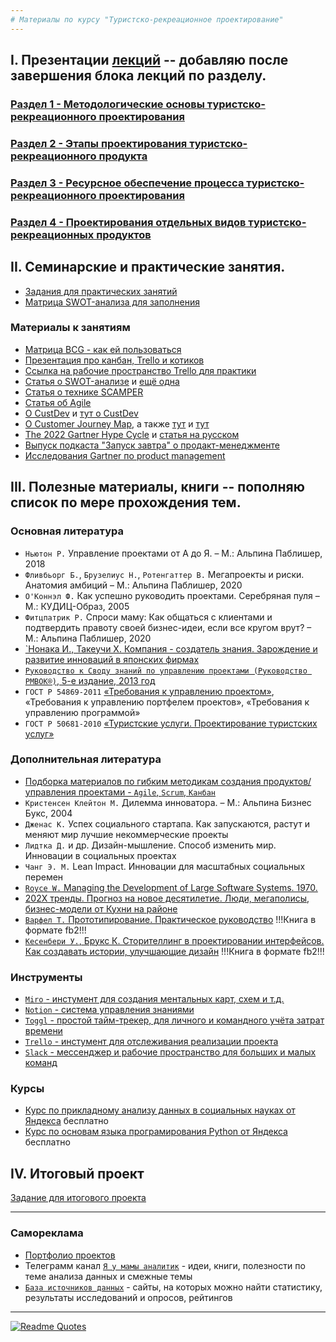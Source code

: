 ```yaml
---     
# Материалы по курсу "Туристско-рекреационное проектирование"  
---    
```

## I. Презентации [лекций](https://github.com/SergeyZayakin/course_trd/tree/main/%D0%9B%D0%B5%D0%BA%D1%86%D0%B8%D0%B8) -- добавляю после завершения блока лекций по разделу.   
### [Раздел 1 - Методологические основы туристско-рекреационного проектирования](https://github.com/SergeyZayakin/course_trd/blob/main/%D0%9B%D0%B5%D0%BA%D1%86%D0%B8%D0%B8/%D0%A2%D1%83%D1%80%D0%B8%D1%81%D1%82%D1%81%D0%BA%D0%BE-%20%D1%80%D0%B5%D0%BA%D1%80%D0%B5%D0%B0%D1%86%D0%B8%D0%BE%D0%BD%D0%BD%D0%BE%D0%B5%20%20%D0%BF%D1%80%D0%B5%D0%BA%D1%82%D0%B8%D1%80%D0%BE%D0%B2%D0%B0%D0%BD%D0%B8%D0%B5%20%D0%A71%20%D1%821-3.pdf)    
### [Раздел 2 - Этапы проектирования туристско-рекреационного продукта](https://github.com/SergeyZayakin/course_trd/blob/main/%D0%9B%D0%B5%D0%BA%D1%86%D0%B8%D0%B8/%D0%A2%D1%83%D1%80%D0%B8%D1%81%D1%82%D1%81%D0%BA%D0%BE-%D1%80%D0%B5%D0%BA%D1%80%D0%B5%D0%B0%D1%86%D0%B8%D0%BE%D0%BD%D0%BD%D0%BE%D0%B5%20%20%D0%BF%D1%80%D0%B5%D0%BA%D1%82%D0%B8%D1%80%D0%BE%D0%B2%D0%B0%D0%BD%D0%B8%D0%B5%20%D0%A72%20%D1%824-9.pdf)     
### [Раздел 3 - Ресурсное обеспечение процесса туристско-рекреационного проектирования](https://github.com/SergeyZayakin/course_trd/blob/main/%D0%9B%D0%B5%D0%BA%D1%86%D0%B8%D0%B8/%D0%A2%D1%83%D1%80%D0%B8%D1%81%D1%82%D1%81%D0%BA%D0%BE-%D1%80%D0%B5%D0%BA%D1%80%D0%B5%D0%B0%D1%86%D0%B8%D0%BE%D0%BD%D0%BD%D0%BE%D0%B5%20%D0%BF%D1%80%D0%BE%D0%B5%D0%BA%D1%82%D0%B8%D1%80%D0%BE%D0%B2%D0%B0%D0%BD%D0%B8%D0%B5%20%D0%A73%20%D1%8210-11.pdf)    
### [Раздел 4 - Проектирования отдельных видов туристско-рекреационных продуктов](https://github.com/SergeyZayakin/course_trd/blob/main/%D0%9B%D0%B5%D0%BA%D1%86%D0%B8%D0%B8/%D0%A2%D1%83%D1%80%D0%B8%D1%81%D1%82%D1%81%D0%BA%D0%BE-%D1%80%D0%B5%D0%BA%D1%80%D0%B5%D0%B0%D1%86%D0%B8%D0%BE%D0%BD%D0%BD%D0%BE%D0%B5%20%D0%BF%D1%80%D0%BE%D0%B5%D0%BA%D1%82%D0%B8%D1%80%D0%BE%D0%B2%D0%B0%D0%BD%D0%B8%D0%B5%20%D0%A74%20%D1%8212.pdf)      
   
## II. Семинарские и практические занятия.  
* [Задания для практических занятий](https://github.com/SergeyZayakin/course_trd/blob/main/%D0%97%D0%B0%D0%B4%D0%B0%D0%BD%D0%B8%D0%B5%20%D0%B4%D0%BB%D1%8F%20%D0%BF%D1%80%D0%B0%D0%BA%D1%82%D0%B8%D0%BA%D1%83%D0%BC%D0%BE%D0%B2.pdf)    
* [Матрица SWOT-анализа для заполнения](https://github.com/SergeyZayakin/course_trd/blob/main/%D0%9B%D0%B8%D1%82%D0%B5%D1%80%D0%B0%D1%82%D1%83%D1%80%D0%B0/SWOT.pdf)
### Материалы к занятиям   
* [Матрица BCG - как ей пользоваться](http://powerbranding.ru/biznes-analiz/bcg/primer-postroeniya/)     
* [Презентация про канбан, Trello и котиков](https://github.com/SergeyZayakin/course_trd/blob/main/%D0%9B%D0%B5%D0%BA%D1%86%D0%B8%D0%B8/Trello.pdf)    
* [Ссылка на рабочие пространство Trello для практики](https://trello.com/invite/b/SLQDtaTz/8d351911f71f4a0d0bd47583db1f1ad3/практическое-занятие)    
* [Статья о SWOT-анализе](https://vc.ru/marketing/501028-swot-analiz-tri-vida-i-polnyy-gayd-s-primerami) и [ещё одна](https://marketolog.mts.ru/blog/kak-pravilno-ispolzovat-swot-analiz-i-ne-oshibatsya)    
* [Статья о технике SCAMPER](https://vc.ru/life/174700-tehnika-scamper-kak-reshat-problemy-v-biznese-dazhe-esli-sovershenno-ne-umeesh-eto-delat)     
* [Статья об Agile](https://skillbox.ru/media/management/chto_takoe_agile/)   
* [О CustDev](https://skillbox.ru/media/management/chego_khochet_potrebitel_obyasnyaem_customer_development/) и [тут о CustDev](https://vc.ru/marketing/270457-kasdev-intervyu)    
* [О Customer Journey Map](https://netology.ru/blog/sostavlyaem-cjm), а также [тут](https://vc.ru/marketing/96029-instrukciya-po-sostavleniyu-customer-journey-map-cjm) и [тут](https://habr.com/ru/post/656097/)    
* [The 2022 Gartner Hype Cycle](https://www.gartner.com/en/articles/what-s-new-in-the-2022-gartner-hype-cycle-for-emerging-technologies) и [статья на русском](https://factory5.ai/news/gartner-hype-cycle-2022-chto-interesnogo-v-obnovlyennoy-krivoy-razvitiya-tekhnologiy/)   
* [Выпуск подкаста "Запуск завтра" о продакт-менеджменте](https://podcasts.google.com/feed/aHR0cHM6Ly96YXB1c2t6YXZ0cmEubGlic3luLmNvbS9yc3M/episode/YTFiMGIxMmMtZjkyNi00Mzk3LTk4MjQtNzhmM2FhZDA2ZjE4?sa=X&ved=0CAUQkfYCahcKEwiYjpqR-_D6AhUAAAAAHQAAAAAQbQ)   
* [Исследования Gartner по product management](https://www.gartner.com/en/product-management/research/all-research)    
    
## III.  Полезные материалы, книги -- пополняю список по мере прохождения тем.   
### Основная литература
* `Ньютон Р.` Управление проектами от А до Я. – М.: Альпина Паблишер, 2018   
* `Фливбьорг Б.`, `Брузелиус Н.`, `Ротенгаттер В.` Мегапроекты и риски. Анатомия амбиций – М.: Альпина Паблишер, 2020   
* `О'Коннэл Ф.` Как успешно руководить проектами. Серебряная пуля – М.: КУДИЦ-Образ, 2005   
* `Фитцпатрик Р.` Спроси маму: Как общаться с клиентами и подтвердить правоту своей бизнес-идеи, если все кругом врут? – М.: Альпина Паблишер, 2020 
* [`Нонака И., Такеучи Х. Компания - создатель знания. Зарождение и развитие инноваций в японских фирмах](https://drive.google.com/file/d/1M5qmH3z6ByVjqoh7x_nZ-i9dIEgwcIrn/view?usp=sharing)    
* [`Руководство к Своду знаний по управлению проектами (Руководство PMBOK®)`, 5-е издание, 2013 год](https://drive.google.com/file/d/1aHMhPDD7OmS2C8Oad3bs57b3pf3CgK5H/view?usp=sharing)  
* `ГОСТ Р 54869-2011` [«Требования к управлению проектом»](https://internet-law.ru/gosts/gost/51696/), «Требования к управлению портфелем проектов», «Требования к управлению программой»   
* `ГОСТ Р 50681-2010` [«Туристские услуги. Проектирование туристских услуг»](https://internet-law.ru/gosts/gost/50319/)     
### Дополнительная литература    
* [Подборка материалов по гибким методикам создания продуктов/ управления проектами - `Agile`, `Scrum`, `Канбан`](https://github.com/SergeyZayakin/course_trd/tree/main/%D0%9B%D0%B8%D1%82%D0%B5%D1%80%D0%B0%D1%82%D1%83%D1%80%D0%B0/%D0%93%D0%B8%D0%B1%D0%BA%D0%B8%D0%B5%20%D0%BC%D0%B5%D1%82%D0%BE%D0%B4%D1%8B)
* `Кристенсен Клейтон М.` Дилемма инноватора. – М.: Альпина Бизнес Букс, 2004   
* `Дженас К.` Успех социального стартапа. Как запускаются, растут и меняют мир лучшие некоммерческие проекты   
* `Лидтка Д.` и др. Дизайн-мышление. Способ изменить мир. Инновации в социальных проектах   
* `Чанг Э. М.` Lean Impact. Инновации для масштабных социальных перемен  
* [`Royce W.` Managing the Development of Large Software Systems. 1970.](https://web.archive.org/web/20160318002949/http://www.cs.umd.edu/class/spring2003/cmsc838p/Process/waterfall.pdf)      
* [202Х тренды. Прогноз на новое десятилетие. Люди, мегаполисы, бизнес-модели от Кухни на районе](https://202x.local.kitchen/)   
* [`Варфел Т.` Прототипирование. Практическое руководство](https://drive.google.com/file/d/1gOqzMRcZNvDmwKd-eeuCzh8ZN--sBHG_/view?usp=sharing) !!!Книга в формате fb2!!!     
* [`Кесенбери У.`, Брукс К. Сторителлинг в проектировании интерфейсов. Как создавать истории, улучшающие дизайн](https://drive.google.com/file/d/17cPlSZZ14wztt4kURd3oPu3cKdVc3Bkx/view?usp=sharing) !!!Книга в формате fb2!!!
### Инструменты
* [`Miro` - инстумент для создания ментальных карт, схем и т.д.](https://miro.com/)   
* [`Notion` - система управления знаниями](https://www.notion.so/)    
* [`Toggl`  - простой тайм-трекер, для личного и командного учёта затрат времени](https://toggl.com/)   
* [`Trello` - инстумент для отслеживания реализации проекта](https://trello.com/)   
* [`Slack` - мессенджер и рабочие пространство для больших и малых команд](https://slack.com/)   
### Курсы    
* [Курс по прикладному анализу данных в социальных науках от Яндекса](https://academy.yandex.ru/handbook/data-analysis) бесплатно    
* [Курс по основам языка програмирования Python от Яндекса](https://academy.yandex.ru/handbook/python) бесплатно     
 
 ## IV. Итоговый проект   
 [Задание для итогового проекта](https://github.com/SergeyZayakin/course_trd/tree/main/%D0%98%D1%82%D0%BE%D0%B3%D0%BE%D0%B2%D1%8B%D0%B9%20%D0%BF%D1%80%D0%BE%D0%B5%D0%BA%D1%82)
  
     
         
            
---     
### Самореклама   
* [Портфолио проектов](https://github.com/SergeyZayakin/portfolio/blob/main/README.md)    
* Телеграмм канал [`Я у мамы аналитик`](https://t.me/momsanalytics) - идеи, книги, полезности по теме анализа данных и смежные темы   
* [`База источников данных`](https://star-origami-326.notion.site/6bccaa6957c6468a8ce1e9285e246103?v=e03d6dda45094bf6a247b898afda9e73) - cайты, на которых можно найти статистику, результаты исследований и опросов, рейтингов    
    
---   
[![Readme Quotes](https://quotes-github-readme.vercel.app/api?type=horizontal&theme=light)](https://github.com/piyushsuthar/github-readme-quotes)       


